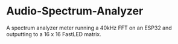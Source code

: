 # Audio-Spectrum-Analyzer
A spectrum analyzer meter running a 40kHz FFT on an ESP32 and outputting to a 16 x 16 FastLED matrix. 
